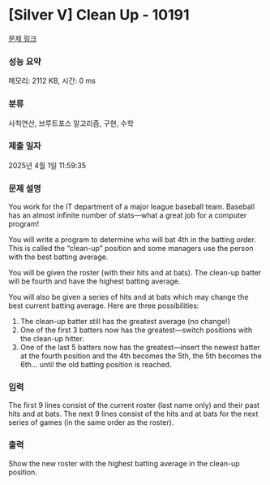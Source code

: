 # [Silver V] Clean Up - 10191 

[문제 링크](https://www.acmicpc.net/problem/10191) 

### 성능 요약

메모리: 2112 KB, 시간: 0 ms

### 분류

사칙연산, 브루트포스 알고리즘, 구현, 수학

### 제출 일자

2025년 4월 1일 11:59:35

### 문제 설명

<p>You work for the IT department of a major league baseball team. Baseball has an almost infinite number of stats—what a great job for a computer program!</p>

<p>You will write a program to determine who will bat 4th in the batting order. This is called the “clean-up” position and some managers use the person with the best batting average.</p>

<p>You will be given the roster (with their hits and at bats). The clean-up batter will be fourth and have the highest batting average.</p>

<p>You will also be given a series of hits and at bats which may change the best current batting average. Here are three possibilities:</p>

<ol>
	<li>The clean-up batter still has the greatest average (no change!)</li>
	<li>One of the first 3 batters now has the greatest—switch positions with the clean-up hitter.</li>
	<li>One of the last 5 batters now has the greatest—insert the newest batter at the fourth position and the 4th becomes the 5th, the 5th becomes the 6th… until the old batting position is reached.</li>
</ol>

### 입력 

 <p>The first 9 lines consist of the current roster (last name only) and their past hits and at bats. The next 9 lines consist of the hits and at bats for the next series of games (in the same order as the roster).</p>

### 출력 

 <p>Show the new roster with the highest batting average in the clean-up position.</p>


